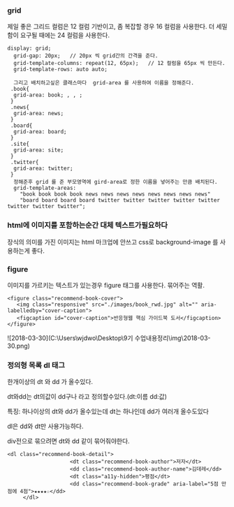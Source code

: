 ### grid

제일 좋은 그리드 컬럼은 12 컬럼 기반이고, 좀 복잡할 경우 16 컬럼을 사용한다. 더 세밀함이 요구될 때에는 24 컬럼을 사용한다.

```
display: grid;
  grid-gap: 20px;   // 20px 씩 grid간의 간격을 준다.
  grid-template-columns: repeat(12, 65px);   // 12 컬럼을 65px 씩 만든다.
  grid-template-rows: auto auto;
  
  그리고 배치하고싶은 클래스마다  grid-area 를 사용하여 이름을 정해준다.
 .book{
  grid-area: book; , , ;
 } 
 .news{
  grid-area: news;
 }
 .board{
  grid-area: board;
 }
 .site{
  grid-area: site;
 }
 .twitter{
  grid-area: twitter;
 }
  정해준후 grid 를 준 부모영역에 gird-area로 정한 이름을 넣어주는 만큼 배치된다.
  grid-template-areas:
    "book book book book news news news news news news news news"
    "board board board board twitter twitter twitter twitter twitter twitter twitter twitter";
```



### html에 이미지를 포함하는순간 대체 텍스트가필요하다

장식의 의미를 가진 이미지는 html 마크업에 안쓰고 css로  background-image 를 사용하는게 좋다.



### figure

이미지를 가르키는 텍스트가 있는경우 figure 태그를 사용한다. 묶어주는 역활.

```
<figure class="recommend-book-cover">
   <img class="responsive" src="./images/book_rwd.jpg" alt="" aria-labelledby="cover-caption">
   <figcaption id="cover-caption">반응형웹 핵심 가이드북 도서</figcaption>
</figure>
```

![2018-03-30](C:\Users\wjdwo\Desktop\9기 수업내용정리\img\2018-03-30.png)

### 정의형 목록 dl 태그

한개이상의 dt 와 dd 가 올수있다.

dt와dd는 dt의값이 dd구나 라고 정의할수있다.(dt:이름 dd:값)

특징: 하나이상의 dt와 dd가 올수있는데 dt는 하나인데 dd가 여러개 올수도있다

dl은 dd와 dt만 사용가능하다.

div전으로 묶으려면 dt와 dd 같이 묶어줘야한다.

```
<dl class="recommend-book-detail">
                    <dt class="recommend-book-author">저자</dt>
                    <dd class="recommend-book-author-name">김데레</dd>
                    <dt class="a11y-hidden">평점</dt>
                    <dd class="recommend-book-grade" aria-label="5점 만점에 4점">★★★★☆</dd>
     </dl>
```

